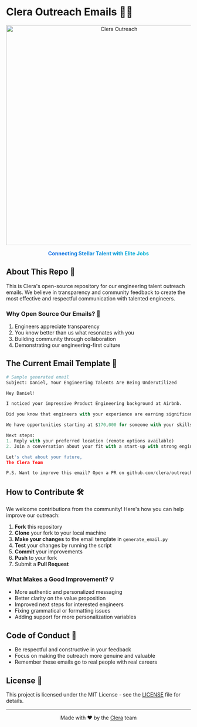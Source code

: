 # Clera Outreach Emails 📧✨

<p align="center">
  <img src="https://via.placeholder.com/600x200/0c66e4/ffffff?text=Clera+Outreach" alt="Clera Outreach" width="600">
</p>

<p align="center">
  <b><span style="background: linear-gradient(to right, #0c66e4, #06b6d4); -webkit-background-clip: text; -webkit-text-fill-color: transparent;">Connecting Stellar Talent with Elite Jobs</span></b>
</p>

## About This Repo 🚀

This is Clera's open-source repository for our engineering talent outreach emails. We believe in transparency and community feedback to create the most effective and respectful communication with talented engineers.

### Why Open Source Our Emails? 🤔

1. Engineers appreciate transparency
2. You know better than us what resonates with you
3. Building community through collaboration
4. Demonstrating our engineering-first culture

## The Current Email Template 📝

```python
# Sample generated email
Subject: Daniel, Your Engineering Talents Are Being Underutilized

Hey Daniel!

I noticed your impressive Product Engineering background at Airbnb.

Did you know that engineers with your experience are earning significantly more elsewhere?

We have opportunities starting at $170,000 for someone with your skills.

Next steps:
1. Reply with your preferred location (remote options available)
2. Join a conversation about your fit with a start-up with strong engineering culture

Let's chat about your future,
The Clera Team

P.S. Want to improve this email? Open a PR on github.com/clera/outreach-emails
```

## How to Contribute 🛠️

We welcome contributions from the community! Here's how you can help improve our outreach:

1. **Fork** this repository
2. **Clone** your fork to your local machine
3. **Make your changes** to the email template in `generate_email.py`
4. **Test** your changes by running the script
5. **Commit** your improvements
6. **Push** to your fork
7. Submit a **Pull Request**

### What Makes a Good Improvement? 💡

- More authentic and personalized messaging
- Better clarity on the value proposition
- Improved next steps for interested engineers
- Fixing grammatical or formatting issues
- Adding support for more personalization variables

## Code of Conduct 🤝

- Be respectful and constructive in your feedback
- Focus on making the outreach more genuine and valuable
- Remember these emails go to real people with real careers

## License 📄

This project is licensed under the MIT License - see the [LICENSE](LICENSE) file for details.

---

<p align="center">
  Made with ❤️ by the <a href="https://clera.ai">Clera</a> team
</p> 

